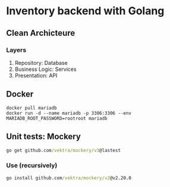 # Inventory backend with Golang

## Clean Archicteure

### Layers

1. Repository: Database
2. Business Logic: Services
3. Presentation: API

## Docker

```docker
docker pull mariadb
docker run -d --name mariadb -p 3306:3306 --env MARIADB_ROOT_PASSWORD=rootroot mariadb
```

## Unit tests: Mockery

```cmd
go get github.com/vektra/mockery/v3@lastest
```

### Use (recursively)

```cmd
go install github.com/vektra/mockery/v2@v2.20.0
```
